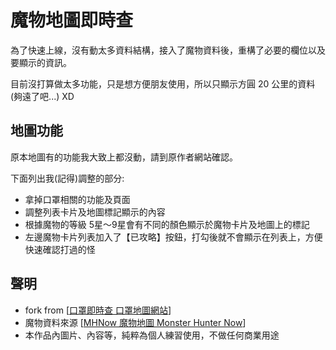 # 魔物地圖即時查

為了快速上線，沒有動太多資料結構，接入了魔物資料後，重構了必要的欄位以及要顯示的資訊。

目前沒打算做太多功能，只是想方便朋友使用，所以只顯示方圓 20 公里的資料(夠遠了吧...) XD

## 地圖功能

原本地圖有的功能我大致上都沒動，請到原作者網站確認。

下面列出我(記得)調整的部分:

- 拿掉口罩相關的功能及頁面
- 調整列表卡片及地圖標記顯示的內容
- 根據魔物的等級 5星～9星會有不同的顏色顯示於魔物卡片及地圖上的標記
- 左邊魔物卡片列表加入了【已攻略】按鈕，打勾後就不會顯示在列表上，方便快速確認打過的怪

## 聲明
- fork from [[口罩即時查 口罩地圖網站](https://github.com/ycjoyce/mask-map)]
- 魔物資料來源 [[MHNow 魔物地圖 Monster Hunter Now](https://mhnow.cc/)]
- 本作品內圖片、內容等，純粹為個人練習使用，不做任何商業用途
